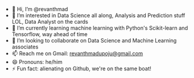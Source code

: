 - 👋 Hi, I’m @revanthmad
- 👀 I’m interested in Data Science all along, Analysis and Prediction stuff LOL, Data Analyst on the cards
- 🌱 I’m currently learning machine learning with Python's Scikit-learn and Tensorflow, way ahead of time
- 💞️ I’m looking to collaborate on Data Science and Machine Learning associates
- 📫 Reach me on Gmail: revanthmadupoju@gmail.com
- 😄 Pronouns: he/him
- ⚡ Fun fact: alienating on Github, we're on the same boat!

<!---
revanthmad/revanthmad is a ✨ special ✨ repository because its `README.md` (this file) appears on your GitHub profile.
You can click the Preview link to take a look at your changes.
--->
